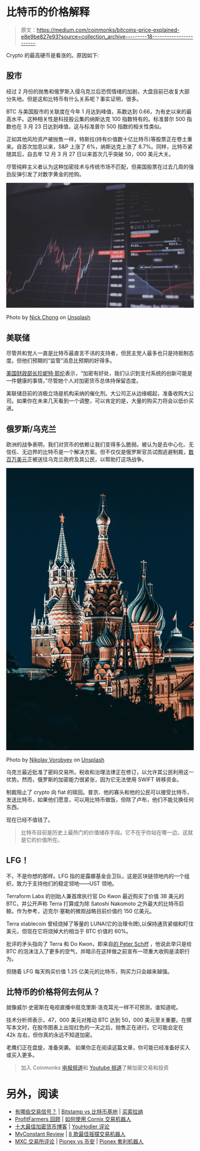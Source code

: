 # 比特币的价格解释

> 原文：<https://medium.com/coinmonks/bitcoins-price-explained-e8e9be827e93?source=collection_archive---------18----------------------->

Crypto 的最高硬币是看涨的。原因如下:

## 股市

经过 2 月份的抛售和俄罗斯入侵乌克兰后恐慌情绪的加剧，大盘目前已收复大部分失地。但是这和比特币有什么关系呢？事实证明，很多。

BTC 与美国股市的关联度在今年 1 月达到峰值，系数达到 0.66，为有史以来的最高水平。这种相关性是科技股云集的纳斯达克 100 指数特有的。标准普尔 500 指数也在 3 月 23 日达到峰值，这与标准普尔 500 指数的相关性类似。

正如其他风险资产被抛售一样，特斯拉(持有价值数十亿比特币)等股票正在卷土重来。自首次加息以来，S&P 上涨了 6%，纳斯达克上涨了 8.7%。同样，比特币紧随其后，自去年 12 月 3 月 27 日以来首次几乎突破 50，000 美元大关。

尽管纯粹主义者认为这种加密技术与传统市场不匹配，但美国股票在过去几周的强劲反弹引发了对数字黄金的抢购。

![](img/5d1a206c7d0e9a1c04a95cea13f30616.png)

Photo by [Nick Chong](https://unsplash.com/@nick604?utm_source=medium&utm_medium=referral) on [Unsplash](https://unsplash.com?utm_source=medium&utm_medium=referral)

## 美联储

尽管共和党人一直是比特币最直言不讳的支持者，但民主党人最多也只是持抵制态度。但他们预期的“监管”消息比预期的好得多。

[美国财政部长珍妮特·耶伦](https://www.bloomberg.com/news/articles/2022-03-27/bitcoin-struggles-under-45-000-but-some-indicators-signal-gains)表示，“加密有好处，我们认识到支付系统的创新可能是一件健康的事情，”尽管她个人对加密货币总体持保留态度。

美联储目前的消极立场是机构采纳的催化剂。大公司正从边缘崛起，准备收购大公司。如果你在未来几天看到一个调整，可以肯定的是，大量的购买力将会以低价买进。

## 俄罗斯/乌克兰

欧洲的战争表明，我们对货币的依赖让我们变得多么脆弱。被认为是去中心化、无信任、无边界的比特币是一个解决方案。但不仅仅是俄罗斯官员试图逃避制裁，[数百万美元](https://money.usnews.com/investing/cryptocurrency/articles/crypto-and-russia-ukraine-war-what-investors-should-know)正被送往乌克兰政府及其公民，以帮助打这场战争。

![](img/1dbe84e374d796630b566ce9f5fbe683.png)

Photo by [Nikolay Vorobyev](https://unsplash.com/@nikolayv?utm_source=medium&utm_medium=referral) on [Unsplash](https://unsplash.com?utm_source=medium&utm_medium=referral)

乌克兰最近批准了密码交易所。税收和治理法律正在修订，以允许其公民利用这一优势。然而，俄罗斯的加密能力很紧张，因为它无法使用 SWIFT 转移资金。

制裁阻止了 crypto 向 fiat 的赎回。普京、他的寡头和他的公民可以接受比特币，发送比特币，如果他们愿意，可以用比特币做饭，但除了卢布，他们不能兑换任何东西。

现在已经不值钱了。

> 比特币目前是历史上最热门的价值储存手段。它不在乎你站在哪一边，这就是它的价值所在。

## LFG！

不，不是你想的那样。LFG 指的是露娜基金会卫队，这是区块链领地内的一个组织，致力于支持他们的稳定领地——UST 领地。

Terraform Labs 的创始人兼首席执行官 Do Kwon 最近购买了价值 3B 美元的 BTC，并公开声称 Terra 打算成为除 Satoshi Nakomoto 之外最大的比特币巨鲸。作为参考，迈克尔·塞勒的微观战略目前价值约 150 亿美元。

Terra stablecoin 曾经烧掉了等量的 LUNA(它的治理令牌),以保持通货紧缩和盯住美元，但现在它将烧掉大约相当于 BTC 价值的 60%。

批评的矛头指向了 Terra 和 Do Kwon，即来自[的 Peter Schiff](https://twitter.com/PeterSchiff/status/1509249726948024323) ，他说此举只是给 BTC 的泡沫注入了更多的空气，并暗示在这样做之前宣布一项重大收购是渎职行为。

但随着 LFG 每天购买价值 1.25 亿美元的比特币，购买力只会越来越强。

## 比特币的价格将何去何从？

就像威尔·史密斯在电视直播中扇克里斯·洛克耳光一样不可预测，谁知道呢。

技术分析师表示，47，000 美元对推动 BTC 达到 50，000 美元至关重要。在撰写本文时，在股市图表上出现红色的一天之后，抛售正在进行。它可能会定在 42k 左右，但你真的永远不知道加密。

老鹰们正在盘旋，准备突袭。
如果你正在阅读这篇文章，你可能已经准备好买入或买入更多。

> 加入 Coinmonks [电报频道](https://t.me/coincodecap)和 [Youtube 频道](https://www.youtube.com/c/coinmonks/videos)了解加密交易和投资

# 另外，阅读

*   [有哪些交易信号？](https://coincodecap.com/trading-signal) | [Bitstamp vs 比特币基地](https://coincodecap.com/bitstamp-coinbase) | [买索拉纳](https://coincodecap.com/buy-solana)
*   [ProfitFarmers 回顾](https://coincodecap.com/profitfarmers-review) | [如何使用 Cornix 交易机器人](https://coincodecap.com/cornix-trading-bot)
*   [十大最佳加密货币博客](https://coincodecap.com/best-cryptocurrency-blogs) | [YouHodler 评论](https://coincodecap.com/youhodler-review)
*   [MyConstant Review](https://coincodecap.com/myconstant-review) | [8 款最佳摇摆交易机器人](https://coincodecap.com/best-swing-trading-bots)
*   [MXC 交易所评论](/coinmonks/mxc-exchange-review-3af0ec1cba8c) | [Pionex vs 币安](https://coincodecap.com/pionex-vs-binance) | [Pionex 套利机器人](https://coincodecap.com/pionex-arbitrage-bot)